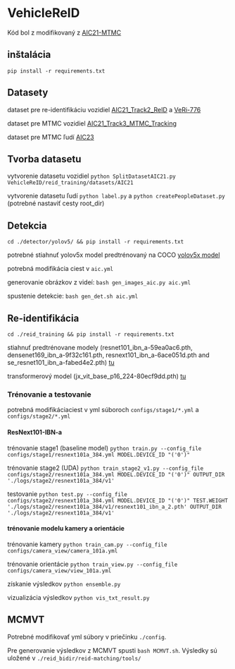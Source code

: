 # VehicleReID

Kód bol z modifikovaný z [AIC21-MTMC](https://github.com/LCFractal/AIC21-MTMC)

## inštalácia
`pip install -r requirements.txt`

## Datasety

dataset pre re-identifikáciu vozidiel [AIC21_Track2_ReID](https://www.aicitychallenge.org/2021-track2-download/) a [VeRi-776](https://nextcloud.fit.vutbr.cz/s/mWm5sjkA5mFBe3y)

dataset pre MTMC vozidiel [AIC21_Track3_MTMC_Tracking](https://www.aicitychallenge.org/2021-track3-download/)

dataset pre MTMC ľudí [AIC23](https://www.aicitychallenge.org/2023-track1-download/)


## Tvorba datasetu

vytvorenie datasetu vozidiel `python SplitDatasetAIC21.py VehicleReID/reid_training/datasets/AIC21` 

vytvorenie datasetu ľudí `python label.py` a `python createPeopleDataset.py` (potrebné nastaviť cesty root_dir)

## Detekcia
`cd ./detector/yolov5/ && pip install -r requirements.txt`

potrebné stiahnuť yolov5x model predtrénovaný na COCO [yolov5x model](https://github.com/ultralytics/yolov5/releases/download/v4.0/yolov5x.pt)

potrebná modifikácia ciest v `aic.yml`

generovanie obrázkov z videí: `bash gen_images_aic.py aic.yml`

spustenie detekcie: `bash gen_det.sh aic.yml`

## Re-identifikácia
`cd ./reid_training && pip install -r requirements.txt`

stiahnuť predtrénovane modely (resnet101_ibn_a-59ea0ac6.pth, densenet169_ibn_a-9f32c161.pth, resnext101_ibn_a-6ace051d.pth and se_resnet101_ibn_a-fabed4e2.pth) [tu](https://github.com/XingangPan/IBN-Net)

transformerový model (jx_vit_base_p16_224-80ecf9dd.pth) [tu](https://github.com/rwightman/pytorch-image-models/releases/download/v0.1-vitjx/jx_vit_base_p16_224-80ecf9dd.pth)

### Trénovanie a testovanie

potrebná modifikáciaciest v yml súboroch `configs/stage1/*.yml` a `configs/stage2/*.yml`

#### ResNext101-IBN-a
trénovanie stage1 (baseline model) `python train.py --config_file configs/stage1/resnext101a_384.yml MODEL.DEVICE_ID "('0')"`

trénovanie stage2 (UDA) `python train_stage2_v1.py --config_file configs/stage2/resnext101a_384.yml MODEL.DEVICE_ID "('0')" OUTPUT_DIR './logs/stage2/resnext101a_384/v1'`

testovanie `python test.py --config_file configs/stage2/resnext101a_384.yml MODEL.DEVICE_ID "('0')" TEST.WEIGHT './logs/stage2/resnext101a_384/v1/resnext101_ibn_a_2.pth' OUTPUT_DIR './logs/stage2/resnext101a_384/v1'`

#### trénovanie modelu kamery a orientácie

trénovanie kamery `python train_cam.py --config_file configs/camera_view/camera_101a.yml`

trénovanie orientácie `python train_view.py --config_file configs/camera_view/view_101a.yml`

získanie výsledkov `python ensemble.py`

vizualizácia výsledkov `python vis_txt_result.py`

## MCMVT

Potrebné modifikovať yml súbory v priečinku `./config`.

Pre generovanie výsledkov z MCMVT spusti `bash MCMVT.sh`. Výsledky sú uložené v `./reid_bidir/reid-matching/tools/`
